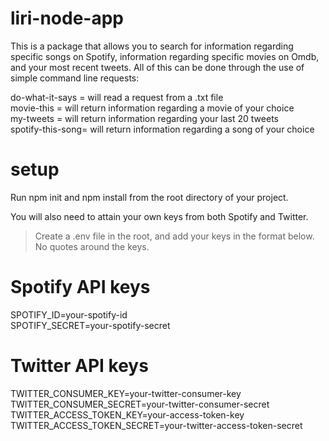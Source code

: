 # liri-node-app
This is a package that allows you to search for information regarding specific songs on Spotify, information regarding specific movies on Omdb, and your most recent tweets. All of this can be done through the use of simple command line requests:

do-what-it-says = will read a request from a .txt file<br>
movie-this = will return information regarding a movie of your choice<br>
my-tweets = will return information regarding your last 20 tweets<br>
spotify-this-song= will return information regarding a song of your choice<br>

# setup
Run npm init and npm install from the root directory of your project.<br>

You will also need to attain your own keys from both Spotify and Twitter.<br>

> Create a .env file in the root, and add your keys in the format below. No quotes around the keys.


# Spotify API keys

SPOTIFY_ID=your-spotify-id<br>
SPOTIFY_SECRET=your-spotify-secret<br>

# Twitter API keys

TWITTER_CONSUMER_KEY=your-twitter-consumer-key<br>
TWITTER_CONSUMER_SECRET=your-twitter-consumer-secret<br>
TWITTER_ACCESS_TOKEN_KEY=your-access-token-key<br>
TWITTER_ACCESS_TOKEN_SECRET=your-twitter-access-token-secret<br>




